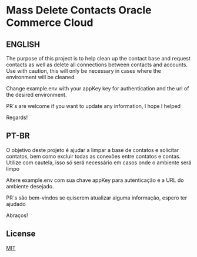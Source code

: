 # Mass Delete Contacts Oracle Commerce Cloud

## ENGLISH

The purpose of this project is to help clean up the contact base and request contacts as well as delete all connections between contacts and accounts.
Use with caution, this will only be necessary in cases where the environment will be cleaned

Change example.env with your appKey key for authentication and the url of the desired environment.

PR`s are welcome if you want to update any information, I hope I helped

Regards!

## PT-BR

O objetivo deste projeto é ajudar a limpar a base de contatos e solicitar contatos, bem como excluir todas as conexões entre contatos e contas. Utilize com cautela, isso só será necessário em casos onde o ambiente será limpo

Altere example.env com sua chave appKey para autenticação e a URL do ambiente desejado.

PR`s são bem-vindos se quiserem atualizar alguma informação, espero ter ajudado

Abraços!


## License

[MIT](https://choosealicense.com/licenses/mit/)
